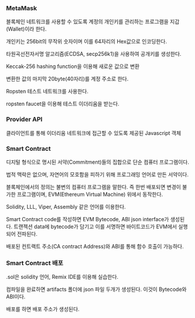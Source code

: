 



### MetaMask

블록체인 네트워크를 사용할 수 있도록 계정의 개인키를 관리하는 프로그램을 지갑(Wallet)이라 한다.

개인키는 256bit의 무작위 숫자이며 이를 64자리의 Hex값으로 인코딩한다.

타원곡선전자서명 알고리즘(ECDSA, secp256k1)을 사용하여 공개키를 생성한다.

Keccak-256 hashing function을 이용해 새로운 값으로 변환

변환한 값의 마지막 20byte(40자리)를 계정 주소로 한다.



Ropsten 테스트 네트워크를 사용한다.

ropsten faucet을 이용해 테스트 이더리움을 받는다. 



### Provider API

클라이언트를 통해 이더리움 네트워크에 접근할 수 있도록 제공된 Javascript 객체



### Smart Contract

디지털 형식으로 명시된 서약(Commitment)들의 집합으로 단순 컴퓨터 프로그램이다.

법적 맥락은 없으며, 자연어의 모호함을 피하기 위해 프로그래밍 언어로 만든 서약이다.

블록체인에서의 정의는 불변의 컴퓨터 프로그램을 말한다. 즉 한번 배포되면 변경이 불가한 프로그램이며, EVM(Ethereum Virtual Machine) 위에서 동작한다.

Solidity, LLL, Viper, Assembly 같은 언어를 이용한다.



Smart Contract code를 작성하면 EVM Bytecode, ABI json interface가 생성된다. 트랜젝션 data에 bytecode가 담기고 이를 서명하면 바이트코드가 EVM에서 실행되어 전파된다.

배포된 컨트랙트 주소(CA contract Address)와 ABI를 통해 함수 호출이 가능하다.



### Smart Contract 배포

.sol은 solidity 언어, Remix IDE를 이용해 실습한다.

컴파일을 완료하면 artifacts 폴더에 json 파일 두개가 생성된다. 이것이 Bytecode와 ABI이다.

배포를 하면 배포 주소가 생성된다.